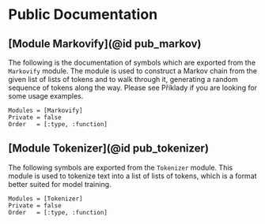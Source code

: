 # Public Documentation

## [Module Markovify](@id pub_markov)
The following is the documentation of symbols which are exported from the `Markovify` module. The module is used to construct a Markov chain from the given list of lists of tokens and to walk through it, generating a random sequence of tokens along the way. Please see Příklady if you are looking for some usage examples.

```@autodocs
Modules = [Markovify]
Private = false
Order   = [:type, :function]
```
## [Module Tokenizer](@id pub_tokenizer)
The following symbols are exported from the `Tokenizer` module. This module is used to tokenize text into a list of lists of tokens, which is a format better suited for model training.

```@autodocs
Modules = [Tokenizer]
Private = false
Order   = [:type, :function]
```
